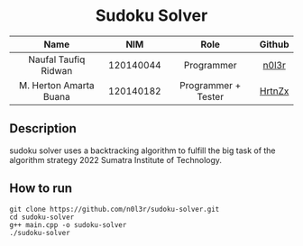 <div align="center">
    <h1>Sudoku Solver</h1>

| Name | NIM | Role | Github|
| :---: | :---: | :---: | :---: |
| Naufal Taufiq Ridwan     | 120140044 | Programmer | [n0l3r](https://github.com/n0l3r) |
| M. Herton Amarta Buana   | 120140182 | Programmer + Tester | [HrtnZx](https://github.com/HrtnZx) |

</div>

## Description
sudoku solver uses a backtracking algorithm to fulfill the big task of the algorithm strategy 2022 Sumatra Institute of Technology.

## How to run
```
git clone https://github.com/n0l3r/sudoku-solver.git
cd sudoku-solver
g++ main.cpp -o sudoku-solver
./sudoku-solver
```

